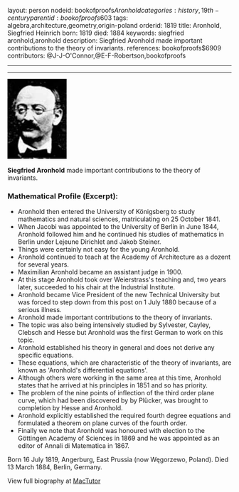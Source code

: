 layout: person
nodeid: bookofproofs$Aronhold
categories: history,19th-century
parentid: bookofproofs$603
tags: algebra,architecture,geometry,origin-poland
orderid: 1819
title: Aronhold, Siegfried Heinrich
born: 1819
died: 1884
keywords: siegfried aronhold,aronhold
description: Siegfried Aronhold made important contributions to the theory of invariants.
references: bookofproofs$6909
contributors: @J-J-O'Connor,@E-F-Robertson,bookofproofs

---



---

![Aronhold.jpg](https://github.com/bookofproofs/bookofproofs.github.io/blob/main/_sources/_assets/images/portraits/Aronhold.jpg?raw=true)

**Siegfried Aronhold** made important contributions to the theory of invariants.

### Mathematical Profile (Excerpt):
* Aronhold then entered the University of Königsberg to study mathematics and natural sciences, matriculating on 25 October 1841.
* When Jacobi was appointed to the University of Berlin in June 1844, Aronhold followed him and he continued his studies of mathematics in Berlin under Lejeune Dirichlet and Jakob Steiner.
* Things were certainly not easy for the young Aronhold.
* Aronhold continued to teach at the Academy of Architecture as a dozent for several years.
* Maximilian Aronhold became an assistant judge in 1900.
* At this stage Aronhold took over Weierstrass's teaching and, two years later, succeeded to his chair at the Industrial Institute.
* Aronhold became Vice President of the new Technical University but was forced to step down from this post on 1 July 1880 because of a serious illness.
* Aronhold made important contributions to the theory of invariants.
* The topic was also being intensively studied by Sylvester, Cayley, Clebsch and Hesse but Aronhold was the first German to work on this topic.
* Aronhold established his theory in general and does not derive any specific equations.
* These equations, which are characteristic of the theory of invariants, are known as 'Aronhold's differential equations'.
* Although others were working in the same area at this time, Aronhold states that he arrived at his principles in 1851 and so has priority.
* The problem of the nine points of inflection of the third order plane curve, which had been discovered by by Plücker, was brought to completion by Hesse and Aronhold.
* Aronhold explicitly established the required fourth degree equations and formulated a theorem on plane curves of the fourth order.
* Finally we note that Aronhold was honoured with election to the Göttingen Academy of Sciences in 1869 and he was appointed as an editor of Annali di Matematica in 1867.

Born 16 July 1819, Angerburg, East Prussia (now Węgorzewo, Poland). Died 13 March 1884, Berlin, Germany.

View full biography at [MacTutor](https://mathshistory.st-andrews.ac.uk/Biographies/Aronhold/)
